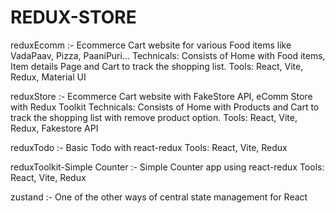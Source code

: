 # REDUX-STORE

reduxEcomm :-
Ecommerce Cart website for various Food items like VadaPaav, Pizza, PaaniPuri...
Technicals: Consists of Home with Food items, Item details Page and Cart to track the shopping list.
Tools: React, Vite, Redux, Material UI

reduxStore :-
Ecommerce Cart website with FakeStore API, eComm Store with Redux Toolkit
Technicals: Consists of Home with Products and Cart to track the shopping list with remove product option.
Tools: React, Vite, Redux, Fakestore API

reduxTodo :-
Basic Todo with react-redux
Tools: React, Vite, Redux

reduxToolkit-Simple Counter :-
Simple Counter app using react-redux
Tools: React, Vite, Redux

zustand :-
One of the other ways of central state management for React
